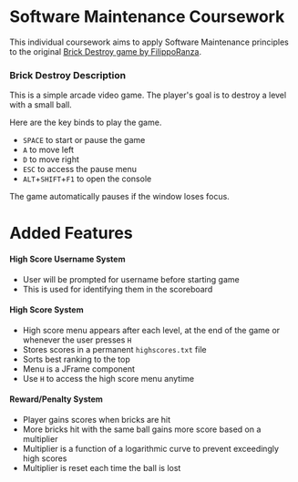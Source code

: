 # Software Maintenance Coursework

This individual coursework aims to apply Software Maintenance principles to the
original [Brick Destroy game by FilippoRanza](https://github.com/FilippoRanza/Brick_Destroy).

### Brick Destroy Description

This is a simple arcade video game. The player's goal is to destroy a level with a small ball.

Here are the key binds to play the game.
- `SPACE` to start or pause the game
- `A` to move left
- `D` to move right
- `ESC` to access the pause menu
- `ALT`+`SHIFT`+`F1` to open the console

The game automatically pauses if the window loses focus.

# Added Features

#### High Score Username System

- User will be prompted for username before starting game
- This is used for identifying them in the scoreboard

#### High Score System

- High score menu appears after each level, at the end of the game or whenever the user presses `H`
- Stores scores in a permanent `highscores.txt` file
- Sorts best ranking to the top
- Menu is a JFrame component
- Use `H` to access the high score menu anytime

#### Reward/Penalty System

- Player gains scores when bricks are hit
- More bricks hit with the same ball gains more score based on a multiplier
- Multiplier is a function of a logarithmic curve to prevent exceedingly high scores
- Multiplier is reset each time the ball is lost
